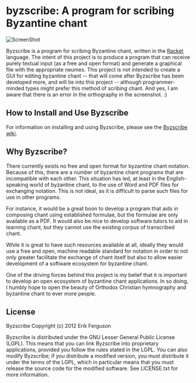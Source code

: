 # byzscribe: A program for scribing Byzantine chant

![ScreenShot](https://raw.github.com/muraiki/byzscribe/master/byzchant2.png)

Byzscribe is a program for scribing Byzantine chant, written in the [Racket](http://racket-lang.org) language. The intent of this project is to produce a program that can receive purely textual input (as a free and open format) and generate a graphical file with the appropriate neumes. This project is not intended to create a GUI for editing byzantine chant -- that will come after Byzscribe has been developed more, and will tie into this project -- although programmer-minded types might prefer this method of scribing chant. And yes, I am aware that there is an error in the orthography in the screenshot. :)

## How to Install and Use Byzscribe

For information on installing and using Byzscribe, please see the [Byzscribe wiki](https://github.com/muraiki/byzscribe/wiki).

## Why Byzscribe?

There currently exists no free and open format for byzantine chant notation. Because of this, there are a number of byzantine chant programs that are incompatible with each other. This situation has led, at least in the English-speaking world of byzantine chant, to the use of Word and PDF files for exchanging notation. This is not ideal, as it is difficult to parse such files for use in other programs.

For instance, it would be a great boon to develop a program that aids in composing chant using established formulae, but the formulae are only available as a PDF. It would also be nice to develop software tutors to aid in learning chant, but they cannot use the existing corpus of transcribed chant.

While it is great to have such resources available at all, ideally they would use a free and open, machine readable standard for notation in order to not only greater facilitate the exchange of chant itself but also to allow easier development of a software ecosystem for byzantine chant.

One of the driving forces behind this project is my belief that it is important to develop an open ecosystem of byzantine chant applications. In so doing, I humbly hope to open the beauty of Orthodox Christian hymnography and byzantine chant to ever more people.

## License

Byzscribe
Copyright (c) 2012 Erik Ferguson

Byzscribe is distributed under the GNU Lesser General Public License (LGPL). This means that you can link Byzscribe into proprietary applications, provided you follow the rules stated in the LGPL. You can also modify Byzscribe; if you distribute a modified version, you must distribute it under the terms of the LGPL, which in particular means that you must release the source code for the modified software. See LICENSE.txt for more information.
